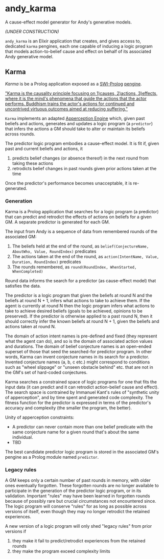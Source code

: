 # andy_karma
A cause-effect model generator for Andy's generative models.

*(UNDER CONSTRUCTION)*

`andy_karma` is an Elixir application that creates, and gives access to, dedicated `karma` pengines, each one capable of inducing a logic program that models action-to-belief cause and effect on behalf of its associated Andy generative model. 

## Karma

*Karma* is be a Prolog application exposed as a [SWI-Prolog](https://www.swi-prolog.org/) [pengine](https://pengines.swi-prolog.org/docs/index.html).

["Karma is the causality principle focusing on 1)causes, 2)actions, 3)effects, where it is the mind's phenomena that guide the actions that the actor performs. Buddhism trains the actor's actions for continued and uncontrived virtuous outcomes aimed at reducing suffering."](https://en.wikipedia.org/wiki/Causality#Buddhist_philosophy)

`Karma` implements an adapted [Apperception Engine](https://arxiv.org/pdf/1910.02227.pdf) which, given past beliefs and actions, generates and updates a logic program (a `predictor`) that infers the actions a GM should take to alter or maintain its beliefs across rounds.

The predictor logic program embodies a cause-effect model. It is fit if, given past and current beliefs and actions, it

1. predicts belief changes (or absence thereof) in the next round from taking these actions
2. retrodicts belief changes in past rounds given prior actions taken at the time

Once the predictor's performance becomes unacceptable, it is re-generated.

### Generation

Karma is a Prolog application that searches for a logic program (a predictor) that can predict and retrodict the effects of actions on beliefs for a given GM. A separate predictor is generated for each GM.

The input from Andy is a sequence of data from remembered rounds of the associated GM:
1. The beliefs held at the end of the round, as `belief(ConjectureName, AboutWho, Value, RoundIndex)` predicates
2. The actions taken at the end of the round, as `action(IntentName, Value, Duration, RoundIndex)` predicates
3. The rounds remembered, as `round(RoundIndex, WhenStarted, WhenCompleted)`

Round data informs the search for a predictor (as cause-effect model) that satisfies the data.

The predictor is a logic program that given the beliefs at round N and the beliefs at round N + 1, infers what actions to take to achieve them. If the agent is currently at round N then the logic program infers what actions to take to achieve desired beliefs (goals to be achieved, opinions to be preserved). If the predictor is otherwise applied to a past round N, then it should correctly infer the known beliefs at round N + 1, given the beliefs and actions taken at round N.

The domain of action intent names is pre-defined and fixed (they represent what the agent can do), and so is the domain of associated action values and durations. The domain of belief conjecture names is an open-ended superset of those that seed the searched-for predictor program. In other words, Karma can invent conjecture names in its search for a predictor. Invented conjecture names (a, b, c etc.) might correspond to conditions such as "wheel slippage" or "unseen obstacle behind" etc. that are not in the GM's set of hard-coded conjectures.

Karma searches a constrained space of logic programs for one that fits the input data (it can predict and it can retrodict action-belief cause and effect). The search space is contrained by Immanuel Kant's rules of "synthetic unity of apperception", and by time spent and generated code complexity. The fitness function for the predictor is expressed in terms of the predictor's accuracy and complexity (the smaller the program, the better).

Unity of apperception constraints:

* A predictor can never contain more than one belief predicate with the same conjecture name for a given round that's about the same individual.
* TBD

The best candidate predictor logic program is stored in the associated GM's pengine as a Prolog module named `predictor`.

### Legacy rules

A GM keeps only a certain number of past rounds in memory, with older ones eventually forgotten. These forgotten rounds are no longer available to participate in the generation of the predictor logic program, or in its validation. Important "rules" may have been learned in forgotten rounds because of possibly rare but crucial circumstances not encountered since. The logic program will conserve "rules" for as long as possible across versions of itself, even though they may no longer retrodict the retained experiences. 

A new version of a logic program will only shed "legacy rules" from prior versions if

1. they make it fail to predict/retrodict experiences from the retained rounds
2. they make the program exceed complexity limits
